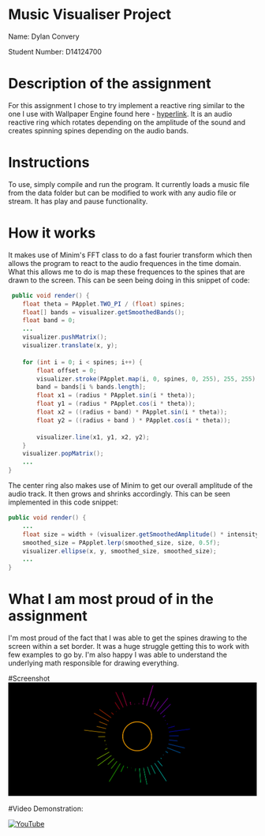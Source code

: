 # Music Visualiser Project

Name: Dylan Convery

Student Number: D14124700

# Description of the assignment
For this assignment I chose to try implement a reactive ring similar to the one I use with Wallpaper
Engine found here - [hyperlink](https://steamcommunity.com/sharedfiles/filedetails/?id=1081733658). It is an audio
reactive ring which rotates depending on the amplitude of the sound and creates spinning spines depending
on the audio bands.

# Instructions
To use, simply compile and run the program. It currently loads a music file from the data folder but can be
modified to work with any audio file or stream. It has play and pause functionality.

# How it works
It makes use of Minim's FFT class to do a fast fourier transform which then allows the program to react to the 
audio frequences in the time domain. What this allows me to do is map these frequences to the spines that 
are drawn to the screen. This can be seen being doing in this snippet of code: 

```Java
 public void render() {
    float theta = PApplet.TWO_PI / (float) spines; 
    float[] bands = visualizer.getSmoothedBands(); 
    float band = 0;
    ...
    visualizer.pushMatrix(); 
    visualizer.translate(x, y); 

    for (int i = 0; i < spines; i++) {
        float offset = 0; 
        visualizer.stroke(PApplet.map(i, 0, spines, 0, 255), 255, 255); 
        band = bands[i % bands.length];
        float x1 = (radius * PApplet.sin(i * theta));
        float y1 = (radius * PApplet.cos(i * theta));
        float x2 = ((radius + band) * PApplet.sin(i * theta));
        float y2 = ((radius + band ) * PApplet.cos(i * theta));

        visualizer.line(x1, y1, x2, y2);
    }
    visualizer.popMatrix();
    ...
}
```

The center ring also makes use of Minim to get our overall amplitude of the audio track. It then grows and
shrinks accordingly. This can be seen implemented in this code snippet:

```Java
public void render() {
    ...
    float size = width + (visualizer.getSmoothedAmplitude() * intensity);
    smoothed_size = PApplet.lerp(smoothed_size, size, 0.5f);
    visualizer.ellipse(x, y, smoothed_size, smoothed_size);
    ...
}
```


# What I am most proud of in the assignment
I'm most proud of the fact that I was able to get the spines drawing to the screen within a set border. It was
a huge struggle getting this to work with few examples to go by. I'm also happy I was able to understand the 
underlying math responsible for drawing everything.

#Screenshot
![screenshot](images/image.png)

#Video Demonstration:

[![YouTube](https://img.youtube.com/vi/i4wQ0VKXoTI/0.jpg)](https://youtu.be/i4wQ0VKXoTI)
